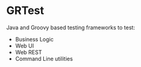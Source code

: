 # GRTest 

Java and Groovy based testing frameworks to test:
* Business Logic
* Web UI
* Web REST
* Command Line utilities
